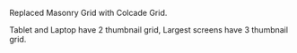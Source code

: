 Replaced Masonry Grid with Colcade Grid.

Tablet and Laptop have 2 thumbnail grid, Largest screens have 3 thumbnail grid.


